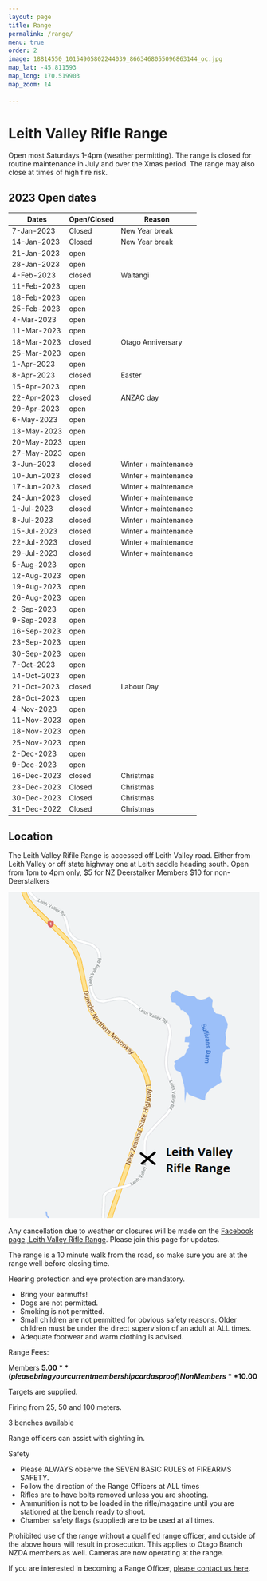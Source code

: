 ```yaml
---
layout: page
title: Range
permalink: /range/
menu: true
order: 2
image: 18814550_10154905802244039_8663468055096863144_oc.jpg
map_lat: -45.811593
map_long: 170.519903
map_zoom: 14

---
```


# Leith Valley Rifle Range


Open most Saturdays 1-4pm (weather permitting). The range is closed for routine maintenance in July and over the Xmas period. The range may also close at times of high fire risk. 

## 2023 Open dates

Dates       | Open/Closed | Reason              
----------- | ----------- | --------------------
7-Jan-2023  | Closed      | New Year break      
14-Jan-2023 | Closed      | New Year break      
21-Jan-2023 | open        |                     
28-Jan-2023 | open        |                     
4-Feb-2023  | closed      | Waitangi            
11-Feb-2023 | open        |                     
18-Feb-2023 | open        |                     
25-Feb-2023 | open        |                     
4-Mar-2023  | open        |                     
11-Mar-2023 | open        |                     
18-Mar-2023 | closed      | Otago Anniversary   
25-Mar-2023 | open        |                     
1-Apr-2023  | open        |                     
8-Apr-2023  | closed      | Easter              
15-Apr-2023 | open        |                     
22-Apr-2023 | closed      | ANZAC day           
29-Apr-2023 | open        |                     
6-May-2023  | open        |                     
13-May-2023 | open        |                     
20-May-2023 | open        |                     
27-May-2023 | open        |                     
3-Jun-2023  | closed      | Winter + maintenance
10-Jun-2023 | closed      | Winter + maintenance
17-Jun-2023 | closed      | Winter + maintenance
24-Jun-2023 | closed      | Winter + maintenance
1-Jul-2023  | closed      | Winter + maintenance
8-Jul-2023  | closed      | Winter + maintenance
15-Jul-2023 | closed      | Winter + maintenance
22-Jul-2023 | closed      | Winter + maintenance
29-Jul-2023 | closed      | Winter + maintenance
5-Aug-2023  | open        |                     
12-Aug-2023 | open        |                     
19-Aug-2023 | open        |                     
26-Aug-2023 | open        |                     
2-Sep-2023  | open        |                     
9-Sep-2023  | open        |                     
16-Sep-2023 | open        |                     
23-Sep-2023 | open        |                     
30-Sep-2023 | open        |                     
7-Oct-2023  | open        |                     
14-Oct-2023 | open        |                     
21-Oct-2023 | closed      | Labour Day          
28-Oct-2023 | open        |                     
4-Nov-2023  | open        |                     
11-Nov-2023 | open        |                     
18-Nov-2023 | open        |                     
25-Nov-2023 | open        |                     
2-Dec-2023  | open        |                     
9-Dec-2023  | open        |                     
16-Dec-2023 | closed      | Christmas           
23-Dec-2023 | Closed      | Christmas           
30-Dec-2023 | Closed      | Christmas           
31-Dec-2022 | Closed      | Christmas           




## Location 

The Leith Valley Rifile Range is accessed off Leith Valley road. Either from Leith Valley or off state highway one at Leith saddle heading south.    Open from 1pm to 4pm only, $5 for NZ Deerstalker Members $10 for non-Deerstalkers							

![Leith Valley Range Location](assets/images/range-location.png)

Any cancellation due to weather or closures will be made on the [Facebook page, Leith Valley Rifle Range](https://www.facebook.com/groups/1195200207197835/). Please join this page for updates. 

The range is a 10 minute walk from the road, so make sure you are at the range well before closing time. 

Hearing protection and eye protection are mandatory. 
* Bring your earmuffs! 
* Dogs are not permitted. 
* Smoking is not permitted. 
* Small children are not permitted for obvious safety reasons. Older children must be under the direct supervision of an adult at ALL times. 
* Adequate footwear and warm clothing is advised. 

Range Fees: 

Members **$5.00** (please bring your current membership card as proof) 
Non Members **$10.00**

Targets are supplied. 

Firing from 25, 50 and 100 meters. 

3 benches available 

Range officers can assist with sighting in. 

Safety 

* Please ALWAYS observe the SEVEN BASIC RULES of FIREARMS SAFETY. 
* Follow the direction of the Range Officers at ALL times 
* Rifles are to have bolts removed unless you are shooting. 
* Ammunition is not to be loaded in the rifle/magazine until you are stationed at the bench ready to shoot. 
* Chamber safety flags (supplied) are to be used at all times. 

Prohibited use of the range without a qualified range officer, and outside of the above hours will result in prosecution. This applies to Otago Branch NZDA members as well. Cameras are now operating at the range. 



If you are interested in becoming a Range Officer, [please contact us here](/contact-us/).
